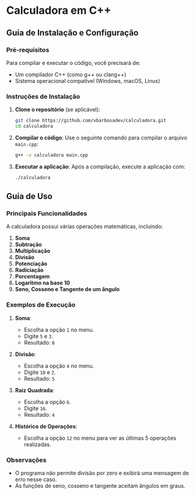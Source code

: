 
# Calculadora em C++

## Guia de Instalação e Configuração

### Pré-requisitos

Para compilar e executar o código, você precisará de:

- Um compilador C++ (como g++ ou clang++)
- Sistema operacional compatível (Windows, macOS, Linux)

### Instruções de Instalação

1. **Clone o repositório** (se aplicável):
   ```bash
   git clone https://github.com/vbarbosadev/calculadora.git
   cd calculadora
   ```

2. **Compilar o código**:
   Use o seguinte comando para compilar o arquivo `main.cpp`:
   ```bash
   g++ -o calculadora main.cpp
   ```

3. **Executar a aplicação**:
   Após a compilação, execute a aplicação com:
   ```bash
   ./calculadora
   ```

## Guia de Uso

### Principais Funcionalidades

A calculadora possui várias operações matemáticas, incluindo:

1. **Soma**
2. **Subtração**
3. **Multiplicação**
4. **Divisão**
5. **Potenciação**
6. **Radiciação**
7. **Porcentagem**
8. **Logaritmo na base 10**
9. **Seno, Cosseno e Tangente de um ângulo**

### Exemplos de Execução

1. **Soma**:
   - Escolha a opção `1` no menu.
   - Digite `5` e `3`.
   - Resultado: `8`

2. **Divisão**:
   - Escolha a opção `4` no menu.
   - Digite `10` e `2`.
   - Resultado: `5`

3. **Raiz Quadrada**:
   - Escolha a opção `6`.
   - Digite `16`.
   - Resultado: `4`

4. **Histórico de Operações**:
   - Escolha a opção `12` no menu para ver as últimas 5 operações realizadas.

### Observações

- O programa não permite divisão por zero e exibirá uma mensagem de erro nesse caso.
- As funções de seno, cosseno e tangente aceitam ângulos em graus.
